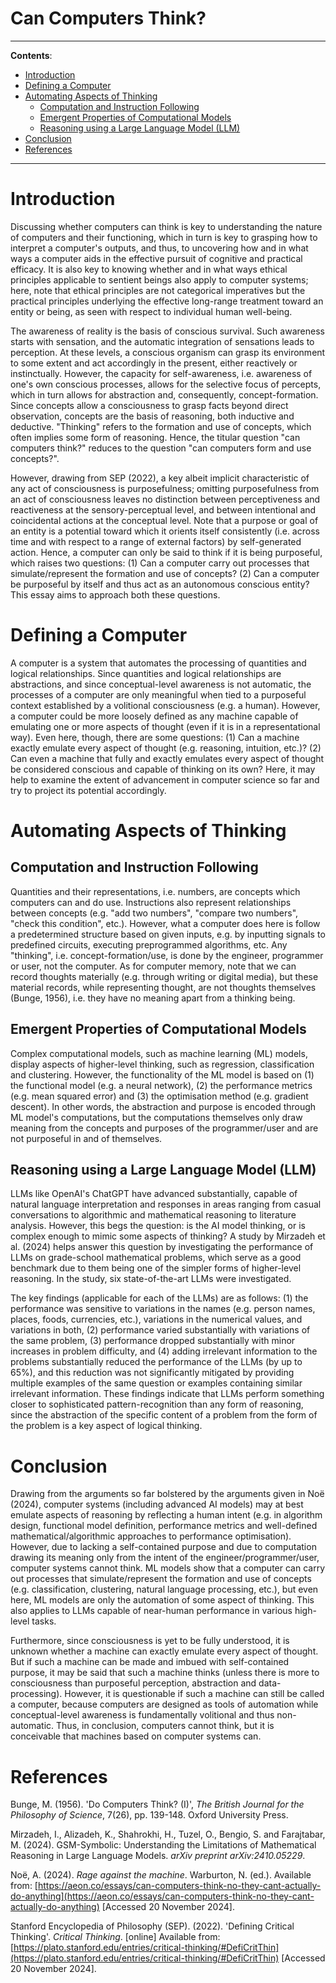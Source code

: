 <h1>Can Computers Think?</h1>

---

**Contents**:

- [Introduction](#introduction)
- [Defining a Computer](#defining-a-computer)
- [Automating Aspects of Thinking](#automating-aspects-of-thinking)
  - [Computation and Instruction Following](#computation-and-instruction-following)
  - [Emergent Properties of Computational Models](#emergent-properties-of-computational-models)
  - [Reasoning using a Large Language Model (LLM)](#reasoning-using-a-large-language-model-llm)
- [Conclusion](#conclusion)
- [References](#references)

---

# Introduction
Discussing whether computers can think is key to understanding the nature of computers and their functioning, which in turn is key to grasping how to interpret a computer's outputs, and thus, to uncovering how and in what ways a computer aids in the effective pursuit of cognitive and practical efficacy. It is also key to knowing whether and in what ways ethical principles applicable to sentient beings also apply to computer systems; here, note that ethical principles are not categorical imperatives but the practical principles underlying the effective long-range treatment toward an entity or being, as seen with respect to individual human well-being.

The awareness of reality is the basis of conscious survival. Such awareness starts with sensation, and the automatic integration of sensations leads to perception. At these levels, a conscious organism can grasp its environment to some extent and act accordingly in the present, either reactively or instinctually. However, the capacity for self-awareness, i.e. awareness of one's own conscious processes, allows for the selective focus of percepts, which in turn allows for abstraction and, consequently, concept-formation. Since concepts allow a consciousness to grasp facts beyond direct observation, concepts are the basis of reasoning, both inductive and deductive. "Thinking" refers to the formation and use of concepts, which often implies some form of reasoning. Hence, the titular question "can computers think?" reduces to the question "can computers form and use concepts?".

However, drawing from SEP (2022), a key albeit implicit characteristic of any act of consciousness is purposefulness; omitting purposefulness from an act of consciousness leaves no distinction between perceptiveness and reactiveness at the sensory-perceptual level, and between intentional and coincidental actions at the conceptual level. Note that a purpose or goal of an entity is a potential toward which it orients itself consistently (i.e. across time and with respect to a range of external factors) by self-generated action. Hence, a computer can only be said to think if it is being purposeful, which raises two questions: (1) Can a computer carry out processes that simulate/represent the formation and use of concepts? (2) Can a computer be purposeful by itself and thus act as an autonomous conscious entity? This essay aims to approach both these questions.

# Defining a Computer
A computer is a system that automates the processing of quantities and logical relationships. Since quantities and logical relationships are abstractions, and since conceptual-level awareness is not automatic, the processes of a computer are only meaningful when tied to a purposeful context established by a volitional consciousness (e.g. a human). However, a computer could be more loosely defined as any machine capable of emulating one or more aspects of thought (even if it is in a representational way). Even here, though, there are some questions: (1) Can a machine exactly emulate every aspect of thought (e.g. reasoning, intuition, etc.)? (2) Can even a machine that fully and exactly emulates every aspect of thought be considered conscious and capable of thinking on its own? Here, it may help to examine the extent of advancement in computer science so far and try to project its potential accordingly.

# Automating Aspects of Thinking
## Computation and Instruction Following
Quantities and their representations, i.e. numbers, are concepts which computers can and do use. Instructions also represent relationships between concepts (e.g. "add two numbers", "compare two numbers", "check this condition", etc.). However, what a computer does here is follow a predetermined structure based on given inputs, e.g. by inputting signals to predefined circuits, executing preprogrammed algorithms, etc. Any "thinking", i.e. concept-formation/use, is done by the engineer, programmer or user, not the computer. As for computer memory, note that we can record thoughts materially (e.g. through writing or digital media), but these material records, while representing thought, are not thoughts themselves (Bunge, 1956), i.e. they have no meaning apart from a thinking being.

## Emergent Properties of Computational Models
Complex computational models, such as machine learning (ML) models, display aspects of higher-level thinking, such as regression, classification and clustering. However, the functionality of the ML model is based on (1) the functional model (e.g. a neural network), (2) the performance metrics (e.g. mean squared error) and (3) the optimisation method (e.g. gradient descent). In other words, the abstraction and purpose is encoded through ML model's computations, but the computations themselves only draw meaning from the concepts and purposes of the programmer/user and are not purposeful in and of themselves.

## Reasoning using a Large Language Model (LLM)
LLMs like OpenAI's ChatGPT have advanced substantially, capable of natural language interpretation and responses in areas ranging from casual conversations to algorithmic and mathematical reasoning to literature analysis. However, this begs the question: is the AI model thinking, or is complex enough to mimic some aspects of thinking? A study by Mirzadeh et al. (2024) helps answer this question by investigating the performance of LLMs on grade-school mathematical problems, which serve as a good benchmark due to them being one of the simpler forms of higher-level reasoning. In the study, six state-of-the-art LLMs were investigated.

The key findings (applicable for each of the LLMs) are as follows: (1) the performance was sensitive to variations in the names (e.g. person names, places, foods, currencies, etc.), variations in the numerical values, and variations in both, (2) performance varied substantially with variations of the same problem, (3) performance dropped substantially with minor increases in problem difficulty, and (4) adding irrelevant information to the problems substantially reduced the performance of the LLMs (by up to 65%), and this reduction was not significantly mitigated by providing multiple examples of the same question or examples containing similar irrelevant information. These findings indicate that LLMs perform something closer to sophisticated pattern-recognition than any form of reasoning, since the abstraction of the specific content of a problem from the form of the problem is a key aspect of logical thinking.

# Conclusion
Drawing from the arguments so far bolstered by the arguments given in Noë (2024), computer systems (including advanced AI models) may at best emulate aspects of reasoning by reflecting a human intent (e.g. in algorithm design, functional model definition, performance metrics and well-defined mathematical/algorithmic approaches to performance optimisation). However, due to lacking a self-contained purpose and due to computation drawing its meaning only from the intent of the engineer/programmer/user, computer systems cannot think. ML models show that a computer can carry out processes that simulate/represent the formation and use of concepts (e.g. classification, clustering, natural language processing, etc.), but even here, ML models are only the automation of some aspect of thinking. This also applies to LLMs capable of near-human performance in various high-level tasks.

Furthermore, since consciousness is yet to be fully understood, it is unknown whether a machine can exactly emulate every aspect of thought. But if such a machine can be made and imbued with self-contained purpose, it may be said that such a machine thinks (unless there is more to consciousness than purposeful perception, abstraction and data-processing). However, it is questionable if such a machine can still be called a computer, because computers are designed as tools of automation while conceptual-level awareness is fundamentally volitional and thus non-automatic. Thus, in conclusion, computers cannot think, but it is conceivable that machines based on computer systems can.

# References
Bunge, M. (1956). 'Do Computers Think? (I)', _The British Journal for the Philosophy of Science_, 7(26), pp. 139-148. Oxford University Press.

Mirzadeh, I., Alizadeh, K., Shahrokhi, H., Tuzel, O., Bengio, S. and Farajtabar, M. (2024). GSM-Symbolic: Understanding the Limitations of Mathematical Reasoning in Large Language Models. _arXiv preprint arXiv:2410.05229_.

Noë, A. (2024). _Rage against the machine_. Warburton, N. (ed.). Available from: [https://aeon.co/essays/can-computers-think-no-they-cant-actually-do-anything](https://aeon.co/essays/can-computers-think-no-they-cant-actually-do-anything) \[Accessed 20 November 2024\].

Stanford Encyclopedia of Philosophy (SEP). (2022). 'Defining Critical Thinking'. _Critical Thinking_. \[online\] Available from: [https://plato.stanford.edu/entries/critical-thinking/#DefiCritThin](https://plato.stanford.edu/entries/critical-thinking/#DefiCritThin) \[Accessed 20 November 2024\].